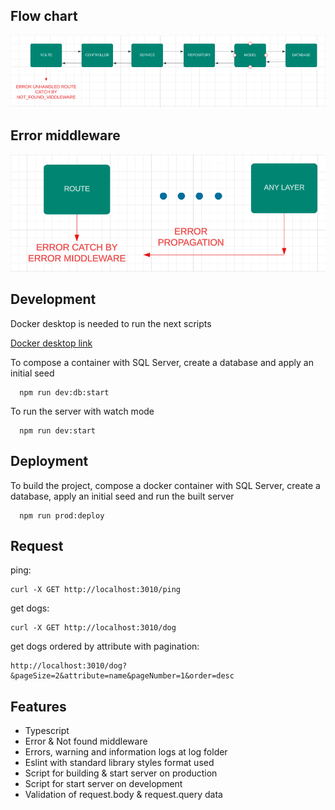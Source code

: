 ## Flow chart

![Flow chart](https://github.com/stick2yourmind/backend_challenge/blob/main/doc/data_flow.PNG?raw=true)
## Error middleware

![Error middleware](https://github.com/stick2yourmind/backend_challenge/blob/main/doc/error_middleware_chart.png?raw=true)



## Development


Docker desktop is needed to run the next scripts

[Docker desktop link](https://www.docker.com/products/docker-desktop/)

To compose a container with SQL Server, create a database and apply an initial seed

```
  npm run dev:db:start
```

To run the server with watch mode

```
  npm run dev:start
```


## Deployment

To build the project, compose a docker container with SQL Server, create a database, apply an initial seed and run the built server

```
  npm run prod:deploy
```

## Request

ping:

```
curl -X GET http://localhost:3010/ping
```

get dogs:
```
curl -X GET http://localhost:3010/dog
```

get dogs ordered by attribute with pagination:
```
http://localhost:3010/dog?&pageSize=2&attribute=name&pageNumber=1&order=desc
```

## Features

- Typescript
- Error & Not found middleware
- Errors, warning and information logs at log folder
- Eslint with standard library styles format used
- Script for building & start server on production
- Script for start server on development
- Validation of request.body & request.query data
